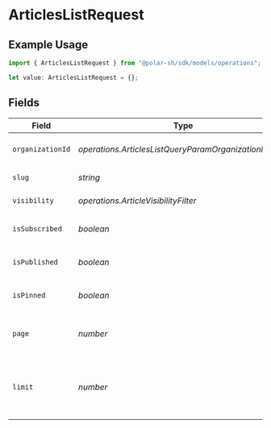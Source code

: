 # ArticlesListRequest

## Example Usage

```typescript
import { ArticlesListRequest } from "@polar-sh/sdk/models/operations";

let value: ArticlesListRequest = {};
```

## Fields

| Field                                                   | Type                                                    | Required                                                | Description                                             |
| ------------------------------------------------------- | ------------------------------------------------------- | ------------------------------------------------------- | ------------------------------------------------------- |
| `organizationId`                                        | *operations.ArticlesListQueryParamOrganizationIDFilter* | :heavy_minus_sign:                                      | Filter by organization ID.                              |
| `slug`                                                  | *string*                                                | :heavy_minus_sign:                                      | Filter by slug.                                         |
| `visibility`                                            | *operations.ArticleVisibilityFilter*                    | :heavy_minus_sign:                                      | Filter by visibility.                                   |
| `isSubscribed`                                          | *boolean*                                               | :heavy_minus_sign:                                      | Filter by subscription status.                          |
| `isPublished`                                           | *boolean*                                               | :heavy_minus_sign:                                      | Filter by published status.                             |
| `isPinned`                                              | *boolean*                                               | :heavy_minus_sign:                                      | Filter by pinned status.                                |
| `page`                                                  | *number*                                                | :heavy_minus_sign:                                      | Page number, defaults to 1.                             |
| `limit`                                                 | *number*                                                | :heavy_minus_sign:                                      | Size of a page, defaults to 10. Maximum is 100.         |